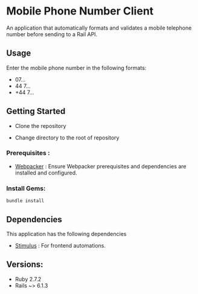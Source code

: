 # Mobile Phone Number Client
An application that automatically formats and validates a mobile telephone number before sending to a Rail API.

## Usage
Enter the mobile phone number in the following formats:
- 07...
- 44 7...
- +44 7...

## Getting Started
- Clone the repository

- Change directory to the root of repository

### Prerequisites :

- [Webpacker](https://github.com/rails/webpacker) : Ensure Webpacker prerequisites and dependencies are installed and configured.


### Install Gems:

`bundle install`

## Dependencies
This application has the following dependencies

- [Stimulus](https://stimulus.hotwire.dev/handbook/hello-stimulus) : For frontend automations.

## Versions:
- Ruby 2.7.2
- Rails ~> 6.1.3